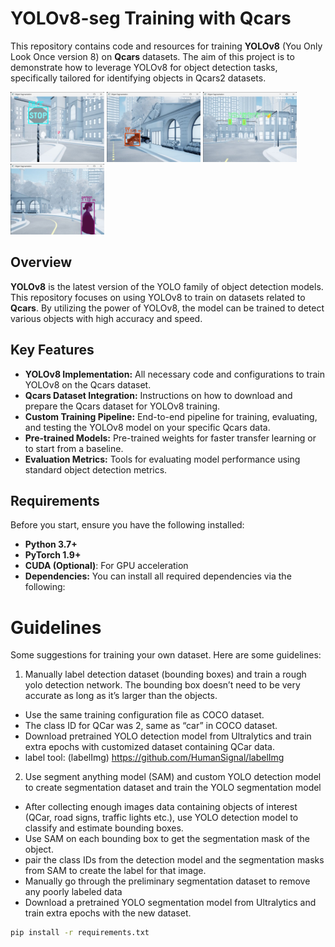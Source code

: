 # YOLOv8-seg Training with Qcars

This repository contains code and resources for training **YOLOv8** (You Only Look Once version 8) on **Qcars** datasets. The aim of this project is to demonstrate how to leverage YOLOv8 for object detection tasks, specifically tailored for identifying objects in Qcars2 datasets.

<p float="left">
  <img src="./assets/yolo.png" alt="YOLO" width="150"/>
  <img src="./assets/Car_yolo.png" alt="Car YOLO" width="150"/>
  <img src="./assets/Traffic(red)_yolo.png" alt="Traffic YOLO" width="150"/>
  <img src="./assets/PPL_yolo.png" alt="PPL YOLO" width="150"/>
</p>


## Overview

**YOLOv8** is the latest version of the YOLO family of object detection models. This repository focuses on using YOLOv8 to train on datasets related to **Qcars**. By utilizing the power of YOLOv8, the model can be trained to detect various objects with high accuracy and speed.

## Key Features

- **YOLOv8 Implementation:** All necessary code and configurations to train YOLOv8 on the Qcars dataset.
- **Qcars Dataset Integration:** Instructions on how to download and prepare the Qcars dataset for YOLOv8 training.
- **Custom Training Pipeline:** End-to-end pipeline for training, evaluating, and testing the YOLOv8 model on your specific Qcars data.
- **Pre-trained Models:** Pre-trained weights for faster transfer learning or to start from a baseline.
- **Evaluation Metrics:** Tools for evaluating model performance using standard object detection metrics.

## Requirements

Before you start, ensure you have the following installed:

- **Python 3.7+**
- **PyTorch 1.9+**
- **CUDA (Optional)**: For GPU acceleration
- **Dependencies:** You can install all required dependencies via the following:

# Guidelines

Some suggestions for training your own dataset. Here are some guidelines:

1. Manually label detection dataset (bounding boxes) and train a rough yolo detection network. The bounding box doesn’t need to be very accurate as long as it’s larger than the objects.
- Use the same training configuration file as COCO dataset.
- The class ID for QCar was 2, same as “car” in COCO dataset.
- Download pretrained YOLO detection model from Ultralytics and train extra epochs with customized dataset containing QCar data.
- label tool: (labelImg) https://github.com/HumanSignal/labelImg
2. Use segment anything model (SAM) and custom YOLO detection model to create segmentation dataset and train the YOLO segmentation model
- After collecting enough images data containing objects of interest (QCar, road signs, traffic lights etc.), use YOLO detection model to classify and estimate bounding boxes.
- Use SAM on each bounding box to get the segmentation mask of the object.
- pair the class IDs from the detection model and the segmentation masks from SAM to create the label for that image.
- Manually go through the preliminary segmentation dataset to remove any poorly labeled data
- Download a pretrained YOLO segmentation model from Ultralytics and train extra epochs with the new dataset.



```bash
pip install -r requirements.txt

